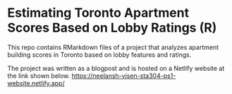 # Estimating Toronto Apartment Scores Based on Lobby Ratings (R)

This repo contains RMarkdown files of a project that analyzes apartment building scores in Toronto based on lobby features and ratings.

The project was written as a blogpost and is hosted on a Netlify website at the link shown below.
https://neelansh-visen-sta304-ps1-website.netlify.app/
